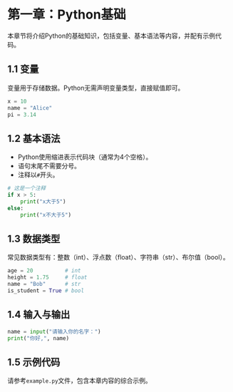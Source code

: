 # 第一章：Python基础

本章节将介绍Python的基础知识，包括变量、基本语法等内容，并配有示例代码。

## 1.1 变量

变量用于存储数据。Python无需声明变量类型，直接赋值即可。

```python
x = 10
name = "Alice"
pi = 3.14
```

## 1.2 基本语法

- Python使用缩进表示代码块（通常为4个空格）。
- 语句末尾不需要分号。
- 注释以`#`开头。

```python
# 这是一个注释
if x > 5:
    print("x大于5")
else:
    print("x不大于5")
```

## 1.3 数据类型

常见数据类型有：整数（int）、浮点数（float）、字符串（str）、布尔值（bool）。

```python
age = 20          # int
height = 1.75     # float
name = "Bob"      # str
is_student = True # bool
```

## 1.4 输入与输出

```python
name = input("请输入你的名字：")
print("你好,", name)
```

## 1.5 示例代码

请参考`example.py`文件，包含本章内容的综合示例。
